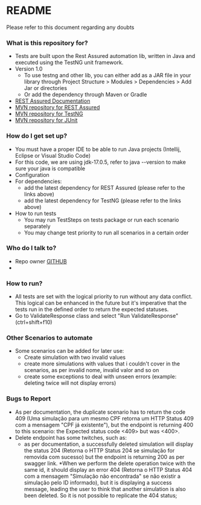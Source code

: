 # README #

Please refer to this document regarding any doubts
### What is this repository for? ###

* Tests are built upon the Rest Assured automation lib, written in Java and executed using the TestNG unit framework.
* Version 1.0
  * To use testng and other lib, you can either add as a JAR file in your library through Project Structure > Modules > Dependencies > Add Jar or directories
  * Or add the dependency through Maven or Gradle
* [REST Assured Documentation](https://github.com/rest-assured/rest-assured/wiki/GettingStarted)
* [MVN repository for REST Assured](https://mvnrepository.com/artifact/io.rest-assured)
* [MVN repository for TestNG](https://mvnrepository.com/artifact/org.testng/testng/)
* [MVN repository for JUnit](https://mvnrepository.com/artifact/junit/junit/)

### How do I get set up? ###

* You must have a proper IDE to be able to run Java projects (Intellij, Eclipse or Visual Studio Code)
* For this code, we are using jdk-17.0.5, refer to java --version to make sure your java is compatible
* Configuration
* For dependencies:
  * add the latest dependency for REST Assured (please refer to the links above)
  * add the latest dependency for TestNG (please refer to the links above)
* How to run tests
  * You may run TestSteps on tests package or run each scenario separately
  * You may change test priority to run all scenarios in a certain order

### Who do I talk to? ###

* Repo owner [GITHUB](https://github.com/daniellyluzardo)
* 
### How to run? ###
* All tests are set with the logical priority to run without any data conflict. This logical can be enhanced in the future but it's imperative that the tests run in the defined order to return the expected statuses.
* Go to ValidateResponse class and select "Run ValidateResponse"(ctrl+shift+f10)

### Other Scenarios to automate ###
* Some scenarios can be added for later use:
  * Create simulation with two invalid values
  * create more simulations with values that i couldn't cover in the scenarios, as per invalid nome, invalid valor and so on
  * create some exceptions to deal with unseen errors (example: deleting twice will not display errors)

### Bugs to Report ###
* As per documentation, the duplicate scenario has to return the code 409 (Uma simulação para um mesmo CPF retorna um HTTP Status 409 com a mensagem
  "CPF já existente"), but the endpoint is returning 400 to this scenario: the Expected status code <409> but was <400>. 
* Delete endpoint has some twitches, such as:
  * as per documentation, a successfully deleted simulation will display the status 204 (Retorna o HTTP Status 204 se simulação for removida com sucesso) but the endpoint is returning 200 as per swagger 
  link.
    *When we perform the delete operation twice with the same id, it should display an error 404 (Retorna o HTTP Status 404 com a mensagem "Simulação não encontrada" se não
    existir a simulação pelo ID informado), but it is displaying a success message, leading the user to think that another simulation is also been deleted. So it is not possible to replicate the 404 status;